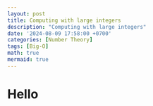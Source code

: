 ```yaml
---
layout: post
title: Computing with large integers
description: "Computing with large integers"
date: '2024-08-09 17:58:00 +0700'
categories: [Number Theory]
tags: [Big-O]
math: true
mermaid: true
---
```


# Hello